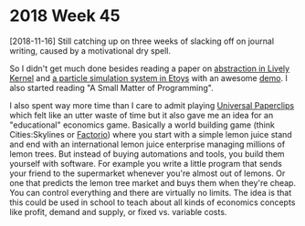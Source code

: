 # 2018 Week 45

[2018-11-16] Still catching up on three weeks of slacking off on journal writing, caused by a motivational dry spell.

So I didn't get much done besides reading a paper on [abstraction in Lively Kernel][lively groups] and [a particle simulation system in Etoys][kedama] with an awesome [demo][kedama demo]. I also started reading "A Small Matter of Programming".

I also spent way more time than I care to admit playing [Universal Paperclips] which felt like an utter waste of time but it also gave me an idea for an "educational" economics game. Basically a world building game (think Cities:Skylines or [Factorio]) where you start with a simple lemon juice stand and end with an international lemon juice enterprise managing millions of lemon trees. But instead of buying automations and tools, you build them yourself with software. For example you write a little program that sends your friend to the supermarket whenever you're almost out of lemons. Or one that predicts the lemon tree market and buys them when they're cheap. You can control everything and there are virtually no limits. The idea is that this could be used in school to teach about all kinds of economics concepts like profit, demand and supply, or fixed vs. variable costs.

[lively groups]: https://www.hpi.uni-potsdam.de/hirschfeld/publications/media/FelgentreffLinckeHirschfeldThamsen_2015_LivelyGroupsSharedBehaviorInAWorldOfObjectsWithoutClassesOrPrototypes_AuthorsVersion.pdf
[kedama]: http://www.vpri.org/pdf/tr2005001_ohshima_kedama.pdf
[kedama demo]: https://www.youtube.com/watch?v=R81egpgDzbY
[Universal Paperclips]: http://www.decisionproblem.com/paperclips/
[Factorio]: https://www.factorio.com/
